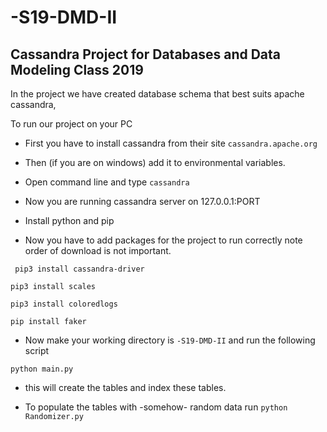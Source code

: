 # -S19-DMD-II

## Cassandra Project for Databases and Data Modeling Class 2019

In the project we have created database schema that best suits apache cassandra,

To run our project on your PC

* First you have to install cassandra from their site
```cassandra.apache.org```

* Then (if you are on windows) add it to environmental variables.

* Open command line and type 
```cassandra```

* Now you are running cassandra server on 127.0.0.1:PORT

* Install python and pip

* Now you have to add packages for the project to run correctly
note order of download is not important.

``` pip3 install cassandra-driver``` 

```pip3 install scales```

```pip3 install coloredlogs```

```pip install faker```

* Now make your working directory is ```-S19-DMD-II``` and run the following script

```python main.py ```
- this will create the tables and index these tables.

* To populate the tables with -somehow- random data run
```python Randomizer.py ```
